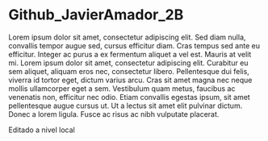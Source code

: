 # Github_JavierAmador_2B
Lorem ipsum dolor sit amet, consectetur adipiscing elit. Sed diam nulla, convallis tempor augue sed, cursus efficitur diam. Cras tempus sed ante eu efficitur. Integer ac purus a ex fermentum aliquet a vel est. Mauris at velit mi. Lorem ipsum dolor sit amet, consectetur adipiscing elit. Curabitur eu sem aliquet, aliquam eros nec, consectetur libero. Pellentesque dui felis, viverra id tortor eget, dictum varius arcu. Cras sit amet magna nec neque mollis ullamcorper eget a sem. Vestibulum quam metus, faucibus ac venenatis non, efficitur nec odio. Etiam convallis egestas ipsum, sit amet pellentesque augue cursus ut. Ut a lectus sit amet elit pulvinar dictum. Donec a lorem ligula. Fusce ac risus ac nibh vulputate placerat.

Editado a nivel local